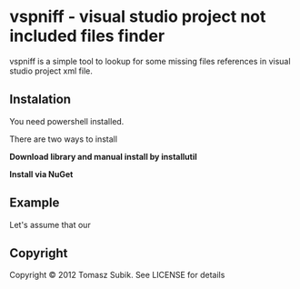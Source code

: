 vspniff - visual studio project not included files finder
=========================

vspniff is a simple tool to lookup for some missing files references in visual studio project xml file. 



Instalation
-----------

You need powershell installed.

There are two ways to install

**Download library and manual install by installutil**



**Install via NuGet**

Example
-------

Let's assume that our

Copyright
--------
Copyright © 2012 Tomasz Subik. See LICENSE for details